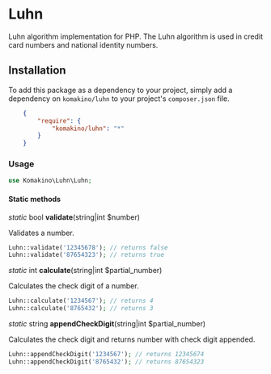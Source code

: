 # Luhn

Luhn algorithm implementation for PHP. The Luhn algorithm is used in credit card numbers and national identity numbers.

## Installation

To add this package as a dependency to your project, simply add a dependency on `komakino/luhn` to your project's `composer.json` file.
```json
    {
        "require": {
            "komakino/luhn": "*"
        }
    }
```
### Usage

```php
use Komakino\Luhn\Luhn;
```

#### Static methods

*static* bool **validate**(string|int $number)

Validates a number.
```php
Luhn::validate('12345678'); // returns false
Luhn::validate('87654323'); // returns true
```

*static* int **calculate**(string|int $partial_number)

Calculates the check digit of a number.
```php
Luhn::calculate('1234567'); // returns 4
Luhn::calculate('8765432'); // returns 3
```

*static* string **appendCheckDigit**(string|int $partial_number)

Calculates the check digit and returns number with check digit appended.
```php
Luhn::appendCheckDigit('1234567'); // returns 12345674
Luhn::appendCheckDigit('8765432'); // returns 87654323
```

